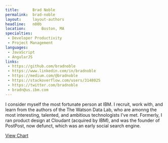 ```yaml
---
title:      Brad Noble
permalink:  brad-noble
layout:     layout-authors
headline:   n00b
location:		Boston, MA
specialties:
 - Developer Productivity
 - Project Management
languages:
 - JavaScript
 - AngularJS
links:
 - https://github.com/bradnoble
 - https://www.linkedin.com/in/bradnoble
 - https://medium.com/@bradnoble
 - https://stackoverflow.com/users/3148025
 - https://twitter.com/bradnoble
 - bradn@us.ibm.com
---
```


I consider myself the most fortunate person at IBM. I recruit, work with, and learn from the authors of the The Watson Data Lab, who are amonng the most interesting, talented, and ambitious technologists I've met. Formerly, I ran product design at Cloudant (acquired by IBM), and was the founder of PostPost, now defunct, which was an early social search engine.

<object type="text/html" data="https://davidclusterpaid.us-south.containers.mybluemix.net/embed/0833c682-0501-4e6b-a39b-116bc58cb181/600/400" width="600" height="400"><a href="https://davidclusterpaid.us-south.containers.mybluemix.net/embed/0833c682-0501-4e6b-a39b-116bc58cb181">View Chart</a></object>